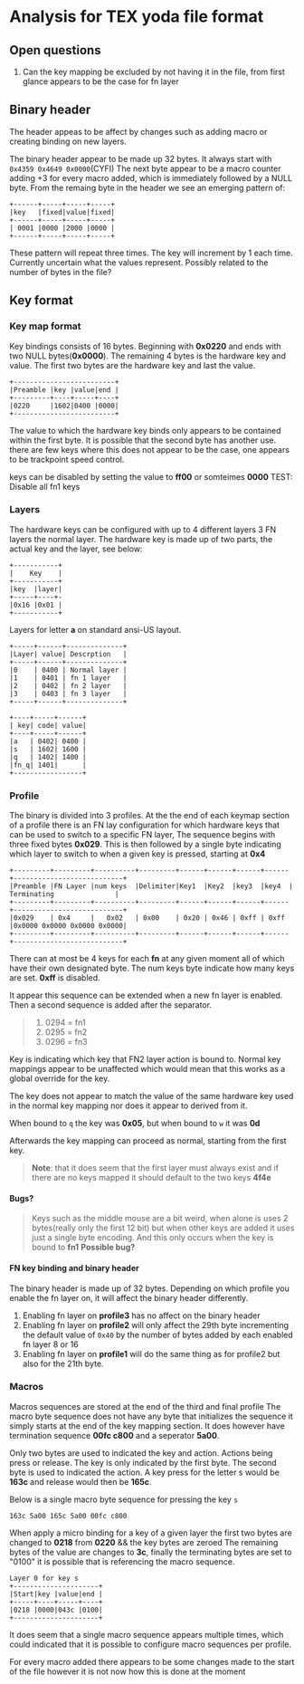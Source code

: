 # Analysis for TEX yoda file format

## Open questions

1. Can the key mapping be excluded by not having it in the file, from first glance appears to be the case for fn layer

## Binary header

The header appeas to be affect by changes such as adding macro or creating binding on new layers.

The binary header appear to be made up 32 bytes. It always start with `0x4359 0x4649 0x0000`(CYFI)
The next byte appear to be a macro counter adding +3 for every macro added, which is immediately followed
by a NULL byte. From the remaing byte in the header we see an emerging pattern of:
```
+------+-----+-----+-----+
|key   |fixed|value|fixed|
+------+-----+-----+-----+
| 0001 |0000 |2000 |0000 |
+------+-----+-----+-----+
```

These pattern will repeat three times. The key will increment by 1 each time.
Currently uncertain what the values represent. Possibly related to the number of bytes in the file?

## Key format

### Key map format

Key bindings consists of 16 bytes. Beginning with **0x0220** and ends with two NULL bytes(**0x0000**).
The remaining 4 bytes is the hardware key and value. The first two bytes are the hardware key and last the value.
```
+-------------------------+
|Preamble |key |value|end |
+---------+----+-----+----+
|0220     |1602|0400 |0000|
+-------------------------+
```

The value to which the hardware key binds only appears to be contained within the first byte.
It is possible that the second byte has another use.
there are few keys where this does not appear to be the case,
one appears to be trackpoint speed control.

keys can be disabled by setting the value to **ff00** or somteimes **0000**
TEST: Disable all fn1 keys

### Layers

The hardware keys can be configured with up to 4 different layers 3 FN layers the normal layer.
The hardware key is made up of two parts, the actual key and the layer, see below:

```
+-----------+
|    Key    |
+-----------+
|key  |layer|
+-----+----+-
|0x16 |0x01 |
+-----------+
```

Layers for letter **a** on standard ansi-US layout.
```
+-----+------+--------------+
|Layer| value| Descrption   |
+-----+------+--------------+
|0    | 0400 | Normal layer |
|1    | 0401 | fn 1 layer   |
|2    | 0402 | fn 2 layer   |
|3    | 0403 | fn 3 layer   |
+-----+------+--------------+
```

```
+----+-----+------+
| key| code| value|
+----+-----+------+
|a   | 0402| 0400 |
|s   | 1602| 1600 |
|q   | 1402| 1400 |
|fn_q| 1401|      |
+-----------------+
```

### Profile

The binary is divided into 3 profiles. At the the end of each keymap section of a profile
there is an FN lay configuration for which hardware keys that can be used to switch to a specific FN layer,
The sequence begins with three fixed bytes **0x029**.
This is then followed by a single byte indicating which layer to switch to when a given key is pressed, starting at
**0x4**

 ```
+---------+---------+----------+---------+------+------+------+------+---------------------------+
|Preamble |FN Layer |num keys  |Delimiter|Key1  |Key2  |key3  |key4  | Terminating               |
+---------+---------+----------+---------+------+------+------+------+---------------------------+
|0x029    | 0x4     |   0x02   | 0x00    | 0x20 | 0x46 | 0xff | 0xff |0x0000 0x0000 0x0000 0x0000|
+---------+---------+----------+---------+------+------+------+------+---------------------------+
```

There can at most be 4 keys for each **fn** at any given moment all of which have their own designated byte.
The num keys byte indicate how many keys are set. **0xff** is disabled.

It appear this sequence can be extended when a new fn layer is enabled.
Then a second sequence is added after the separator.


> 1. 0294 = fn1
> 2. 0295 = fn2
> 3. 0296 = fn3

Key is indicating which key that FN2 layer action is bound to. Normal key mappings appear to be unaffected
which would mean that this works as a global override for the key.

The key does not appear to match the value of the same hardware key used in the normal key mapping nor does it appear to 
derived from it.

When bound to `q` the key was **0x05**, but when bound to `w` it was **0d**

Afterwards the key mapping can proceed as normal, starting from the first key.

> **Note**: that it does seem that the first layer must always exist and if there are no keys mapped
> it should default to the two keys **4f4e**

#### Bugs?
> Keys such as the middle mouse are a bit weird, when alone is uses 2 bytes(really only the first 12 bit)
> but when other keys are added it uses just a single byte encoding. And this only occurs when the key is bound to **fn1**
> **Possible bug?**

#### FN key binding and binary header

The binary header is made up of 32 bytes. Depending on which profile you enable the fn layer on, it will affect the binary header differently.

1. Enabling fn layer on **profile3** has no affect on the binary header
2. Enabling fn layer on **profile2** will only affect the 29th byte incrementing the default value of `0x40` by the number of bytes added by each enabled fn layer
   8 or 16
3. Enabling fn layer on **profile1** will do the same thing as for profile2 but also for the 21th byte.

### Macros

Macros sequences are stored at the end of the third and final profile
The macro byte sequence does not have any byte that initializes the sequence it simply starts at the end of the key mapping section.
It does however have termination sequence **00fc c800** and a seperator **5a00**.

Only two bytes are used to indicated the key and action. Actions being press or release.
The key is only indicated by the first byte.
The second byte is used to indicated the action. A key press for the letter s would be **163c**
and release would then be **165c**. 

Below is a single macro byte sequence for pressing the key `s`
```
163c 5a00 165c 5a00 00fc c800
```

When apply a micro binding for a key of a given layer the first two bytes are
changed to **0218** from **0220** && the key bytes are zeroed The
remaining bytes of the value are changes to  **<key byte>3c**, finally the terminating
bytes are set to "0100" it is possible that is referencing the macro sequence.

```
Layer 0 for key s
+---------------------+
|Start|key |value|end |
+-----+----+-----+----+
|0218 |0000|043c |0100|
+---------------------+
```

It does seem that a single macro sequence appears multiple times, which could
indicated that it is possible to configure macro sequences per profile.

For every macro added there appears to be some changes made to the start of the
file however it is not now how this is done at the moment

